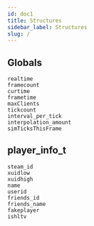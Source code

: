 ```yaml
---
id: doc1
title: Structures
sidebar_label: Structures
slug: /
---
```

## Globals
```
realtime
framecount
curtime
frametime
maxClients
tickcount
interval_per_tick
interpolation_amount
simTicksThisFrame
```

## player_info_t
```
steam_id
xuidlow
xuidhigh
name
userid
friends_id
friends_name
fakeplayer
ishltv
```
